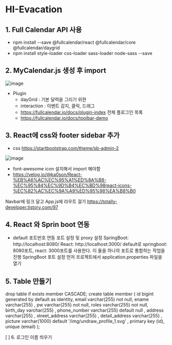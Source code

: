 # HI-Evacation
## 1. Full Calendar API 사용
  - npm install --save @fullcalendar/react @fullcalendar/core @fullcalendar/daygrid
  - npm install style-loader css-loader sass-loader node-sass --save

## 2. MyCalendar.js 생성 후 import
   ![image](https://github.com/minji856/HI-Evacation/assets/144756912/c66cc596-7154-495c-8048-f857a1ef1f8e)
- Plugin
  - dayGrid : 기본 달력을 그리기 위한
  - interaction : 이벤트 감지, 클릭, 드래그
  - https://fullcalendar.io/docs/plugin-index 전체 플로그인 목록
  - https://fullcalendar.io/docs/toolbar-demo

## 3. React에 css와 footer sidebar 추가
- css https://startbootstrap.com/theme/sb-admin-2

![image](https://github.com/minji856/HI-Evacation/assets/144756912/556dad30-1563-45b6-b3bc-19dc52a57277)
- font-awesome icon 설치해서 import 해야함
- https://velog.io/@ka0son/React-%EB%A6%AC%EC%95%A1%ED%8A%B8-%EC%95%84%EC%9D%B4%EC%BD%98react-icons-%EC%82%AC%EC%9A%A9%ED%95%98%EA%B8%B0

Navbar에 링크 달고 App.js에 라우트 걸기
https://totally-developer.tistory.com/97

## 4. React 와 Sprin boot 연동
- default 포트번호 연동
  포트 설정 및 proxy 설정
  SpringBoot: http://localhost:8080/
  React: http://localhost:3000/
  default로 springboot: 8080포트, react: 3000포트를 사용한다.
  이 둘을 하나의 포트로 통합하는 작업을 진행
  SpringBoot 포트 설정
  먼저 프로젝트에서 application.properties 파일을 열기

## 5. Table 만들기
drop table if exists member CASCADE;
create table member
(
    id bigint generated by default as identity,
    email varchar(255) not null,
    ename varchar(255) ,
    pw varchar(255) not null,
    roles varchar(255) not null,
    birth_day varchar(255) ,
    phone_number varchar(255) default null ,
    address varchar(255) ,
    street_address varchar(255) ,
    detail_address varchar(255) ,
    picture varchar(1000) default '/img/undraw_profile_1.svg' ,
    primary key (id),
    unique (email)
);

[ ] 6. 로그인 이름 띄우기 
